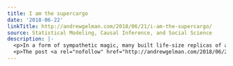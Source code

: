 ```yaml
---
title: I am the supercargo
date: '2018-06-22'
linkTitle: http://andrewgelman.com/2018/06/21/i-am-the-supercargo/
source: Statistical Modeling, Causal Inference, and Social Science
description: |-
  <p>In a form of sympathetic magic, many built life-size replicas of airplanes out of straw and cut new military-style landing strips out of the jungle, hoping to attract more airplanes. – Wikipedia Twenty years ago, Geri Halliwell left the Spice Girls, so I&#8217;ve been thinking about Cargo Cults a lot. As an analogy for what [&#8230;]</p>
  <p>The post <a rel="nofollow" href="http://andrewgelman.com/2018/06/21/i-am-the-supercargo/">I am the supercargo</a> appeared first on <a rel="nofollow" href
---
```

